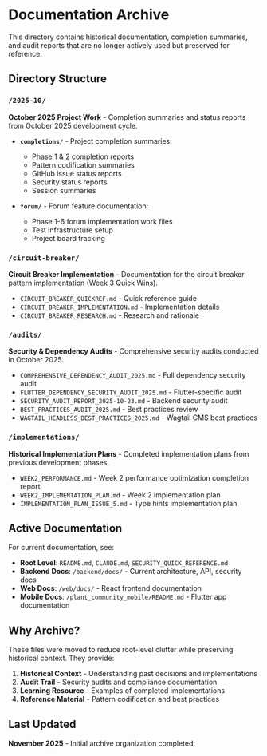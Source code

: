 # Documentation Archive

This directory contains historical documentation, completion summaries, and audit reports that are no longer actively used but preserved for reference.

## Directory Structure

### `/2025-10/`
**October 2025 Project Work** - Completion summaries and status reports from October 2025 development cycle.

- **`completions/`** - Project completion summaries:
  - Phase 1 & 2 completion reports
  - Pattern codification summaries
  - GitHub issue status reports
  - Security status reports
  - Session summaries

- **`forum/`** - Forum feature documentation:
  - Phase 1-6 forum implementation work files
  - Test infrastructure setup
  - Project board tracking

### `/circuit-breaker/`
**Circuit Breaker Implementation** - Documentation for the circuit breaker pattern implementation (Week 3 Quick Wins).

- `CIRCUIT_BREAKER_QUICKREF.md` - Quick reference guide
- `CIRCUIT_BREAKER_IMPLEMENTATION.md` - Implementation details
- `CIRCUIT_BREAKER_RESEARCH.md` - Research and rationale

### `/audits/`
**Security & Dependency Audits** - Comprehensive security audits conducted in October 2025.

- `COMPREHENSIVE_DEPENDENCY_AUDIT_2025.md` - Full dependency security audit
- `FLUTTER_DEPENDENCY_SECURITY_AUDIT_2025.md` - Flutter-specific audit
- `SECURITY_AUDIT_REPORT_2025-10-23.md` - Backend security audit
- `BEST_PRACTICES_AUDIT_2025.md` - Best practices review
- `WAGTAIL_HEADLESS_BEST_PRACTICES_2025.md` - Wagtail CMS best practices

### `/implementations/`
**Historical Implementation Plans** - Completed implementation plans from previous development phases.

- `WEEK2_PERFORMANCE.md` - Week 2 performance optimization completion report
- `WEEK2_IMPLEMENTATION_PLAN.md` - Week 2 implementation plan
- `IMPLEMENTATION_PLAN_ISSUE_5.md` - Type hints implementation plan

## Active Documentation

For current documentation, see:

- **Root Level**: `README.md`, `CLAUDE.md`, `SECURITY_QUICK_REFERENCE.md`
- **Backend Docs**: `/backend/docs/` - Current architecture, API, security docs
- **Web Docs**: `/web/docs/` - React frontend documentation
- **Mobile Docs**: `/plant_community_mobile/README.md` - Flutter app documentation

## Why Archive?

These files were moved to reduce root-level clutter while preserving historical context. They provide:

1. **Historical Context** - Understanding past decisions and implementations
2. **Audit Trail** - Security audits and compliance documentation
3. **Learning Resource** - Examples of completed implementations
4. **Reference Material** - Pattern codification and best practices

## Last Updated

**November 2025** - Initial archive organization completed.
